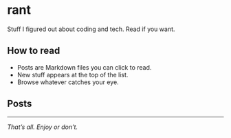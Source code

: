 # rant

Stuff I figured out about coding and tech. Read if you want.

## How to read

- Posts are Markdown files you can click to read.  
- New stuff appears at the top of the list.  
- Browse whatever catches your eye.

## Posts

<!-- To be updated -->

---

*That’s all. Enjoy or don’t.*
